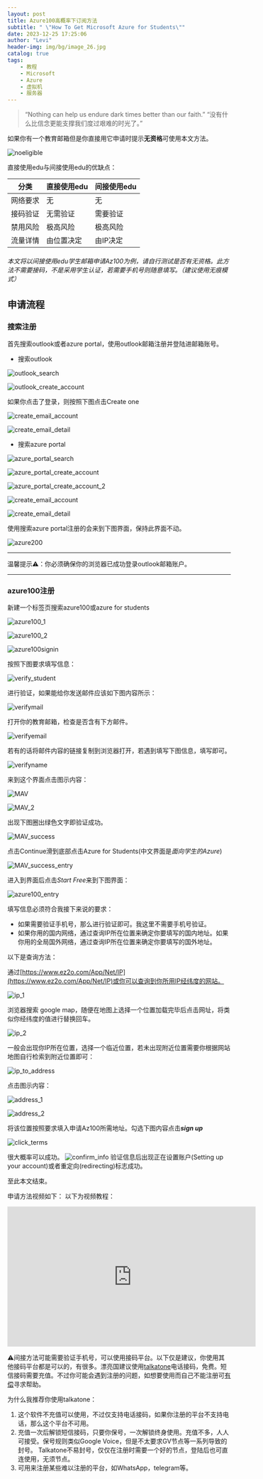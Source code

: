 ```yaml
---
layout: post
title: Azure100高概率下订阅方法
subtitle: " \"How To Get Microsoft Azure for Students\""
date: 2023-12-25 17:25:06
author: "Levi"
header-img: img/bg/image_26.jpg
catalog: true
tags:
    - 教程
    - Microsoft
    - Azure
    - 虚拟机
    - 服务器
---
```


> “Nothing can help us endure dark times better than our faith.”
> “没有什么比信念更能支撑我们度过艰难的时光了。”

如果你有一个教育邮箱但是你直接用它申请时提示**无资格**可使用本文方法。

![noeligible]({{site.baseurl}}/img/Azure_for_Student/noeligible.png)

直接使用edu与间接使用edu的优缺点：

| 分类 | 直接使用edu | 间接使用edu |
| --- | --- | --- |
| 网络要求 | 无 | 无 |
| 接码验证 | 无需验证 | 需要验证 |
| 禁用风险 | 极高风险 | 极高风险 |
| 流量详情 | 由位置决定 | 由IP决定 |

###### 本文将以间接使用edu学生邮箱申请Az100为例，请自行测试是否有无资格。此方法不需要接码，不是采用学生认证，若需要手机号则随意填写。（建议使用无痕模式）

## 申请流程

### 搜索注册

首先搜索outlook或者azure portal，使用outlook邮箱注册并登陆进邮箱账号。

* 搜索outlook

![outlook_search]({{site.baseurl}}/img/Azure_for_Student/outlook_search.png)

![outlook_create_account]({{site.baseurl}}/img/Azure_for_Student/outlook_create_account.png)

如果你点击了登录，则按照下图点击Create one

![create_email_account]({{site.baseurl}}/img/Azure_for_Student/create_email_account.png)

![create_email_detail]({{site.baseurl}}/img/Azure_for_Student/create_email_detail-3498441.png)

* 搜索azure portal

![azure_portal_search]({{site.baseurl}}/img/Azure_for_Student/azure_portal_search.png)

![azure_portal_create_account]({{site.baseurl}}/img/Azure_for_Student/azure_portal_create_account.png)

![azure_portal_create_account_2]({{site.baseurl}}/img/Azure_for_Student/azure_portal_create_account_2.png)

![create_email_account]({{site.baseurl}}/img/Azure_for_Student/create_email_account-3498061.png)

![create_email_detail]({{site.baseurl}}/img/Azure_for_Student/create_email_detail.png)

使用搜索azure portal注册的会来到下图界面，保持此界面不动。

![azure200]({{site.baseurl}}/img/Azure_for_Student/azure200.png)

---

温馨提示⚠️：你必须确保你的浏览器已成功登录outlook邮箱账户。

---

### azure100注册

新建一个标签页搜索azure100或azure for students

![azure100_1]({{site.baseurl}}/img/Azure_for_Student/azure100_1.png)

![azure100_2]({{site.baseurl}}/img/Azure_for_Student/azure100_2.png)

![azure100signin]({{site.baseurl}}/img/Azure_for_Student/azure100signin.png)

按照下图要求填写信息：

![verify_student]({{site.baseurl}}/img/Azure_for_Student/verify_student.png)

进行验证，如果能给你发送邮件应该如下图内容所示：

![verifymail]({{site.baseurl}}/img/Azure_for_Student/verifymail.png)

打开你的教育邮箱，检查是否含有下方邮件。

![verifyemail]({{site.baseurl}}/img/Azure_for_Student/verifyemail.png)

若有的话将邮件内容的链接复制到浏览器打开，若遇到填写下图信息，填写即可。

![verifyname]({{site.baseurl}}/img/Azure_for_Student/verifyname.png)

来到这个界面点击图示内容：

![MAV]({{site.baseurl}}/img/Azure_for_Student/MAV.png)

![MAV_2]({{site.baseurl}}/img/Azure_for_Student/MAV_2.png)

出现下图圈出绿色文字即验证成功。

![MAV_success]({{site.baseurl}}/img/Azure_for_Student/MAV_success.png)

点击Continue滑到底部点击Azure for Students(中文界面是*面向学生的Azure*)

![MAV_success_entry]({{site.baseurl}}/img/Azure_for_Student/MAV_success_entry.png)

进入到界面后点击*Start Free*来到下图界面：

![azure100_entry]({{site.baseurl}}/img/Azure_for_Student/azure100_entry.png)

填写信息必须符合我接下来说的要求：

* 如果需要验证手机号，那么进行验证即可。我这里不需要手机号验证。
* 如果你用的国内网络，通过查询IP所在位置来确定你要填写的国内地址。如果你用的全局国外网络，通过查询IP所在位置来确定你要填写的国外地址。

以下是查询方法：

通过[https://www.ez2o.com/App/Net/IP](https://www.ez2o.com/App/Net/IP)或你可以查询到你所用IP经纬度的网站。

![ip_1]({{site.baseurl}}/img/Azure_for_Student/ip_1.png)

浏览器搜索 google map，随便在地图上选择一个位置加载完毕后点击网址，将类似你经纬度的值进行替换回车。

![ip_2]({{site.baseurl}}/img/Azure_for_Student/ip_2.png)

一般会出现你IP所在位置，选择一个临近位置，若未出现附近位置需要你根据网站地图自行检索到附近位置即可：

![ip_to_address]({{site.baseurl}}/img/Azure_for_Student/ip_to_address.png)

点击图示内容：

![address_1]({{site.baseurl}}/img/Azure_for_Student/address_1.png)

![address_2]({{site.baseurl}}/img/Azure_for_Student/address_2.png)

将该位置按照要求填入申请Az100所需地址。勾选下图内容点击***sign up***

![click_terms]({{site.baseurl}}/img/Azure_for_Student/click_terms.png)

很大概率可以成功。
![confirm_info]({{site.baseurl}}/img/Azure_for_Student/confirm_info.png)
验证信息后出现正在设置账户(Setting up your account)或者重定向(redirecting)标志成功。

至此本文结束。

申请方法视频如下：
以下为视频教程：

<iframe width="560" height="315" src="https://www.youtube.com/embed/IL5c5W_RQUg" frameborder="0" allowfullscreen></iframe>

⚠️间接方法可能需要验证手机号，可以使用接码平台。以下仅是建议，你使用其他接码平台都是可以的，有很多。漂亮国建议使用[talkatone](https://play.google.com/store/apps/details?id=com.talkatone.android)电话接码，免费。短信接码需要充值。不过你可能会遇到注册的问题，如想要使用而自己不能注册可[有偿](https://t.me/i_Levibot)寻求帮助。

为什么我推荐你使用talkatone：

1. 这个软件不充值可以使用，不过仅支持电话接码，如果你注册的平台不支持电话，那么这个平台不可用。
2. 充值一次后解锁短信接码，只要你保号，一次解锁终身使用。充值不多，人人可接受。保号规则类似Google Voice，但是不太要求GV节点等一系列导致的封号。 Talkatone不易封号，仅仅在注册时需要一个好的节点，登陆后也可直连使用，无须节点。
3. 可用来注册某些难以注册的平台，如WhatsApp，telegram等。
